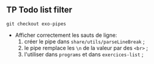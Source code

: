 ## TP Todo list filter

    git checkout exo-pipes
- Afficher correctement les sauts de ligne:
  1.  créer le pipe dans `share/utils/parseLineBreak` ;
  2.  le pipe remplace les `\n` de la valeur par des `<br>` ;
  3.  l'utiliser dans `programs` et dans `exercices-list` ;
